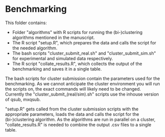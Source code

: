 
# Benchmarking

This folder contains:

- Folder "algorithms" with R scripts for running the (bi-)clustering algorithms mentioned in the manuscript.
- The R script "setup.R", which prepares the data and calls the script for the needed algorithm.
- The bash scripts "cluster_submit_real.sh" and "cluster_submit_sim.sh" for experimental and simulated data respectively.
- The R script "collate_results.R", which collects the output of the benchmarking and saves it in a single table.

The bash scripts for cluster submission contain the parameters used for the benchmarking.
As we cannot anticipate the cluster environment you will run the scripts on, the exact commands will likely need to be changed. 
Currently the "cluster_submit_(real/sim).sh" scripts use the inhouse version of qsub, mxqsub.

"setup.R" gets called from the cluster submission scripts with the appropriate parameters, loads the data and calls the script for the (bi-)clustering algorithm.
As the algorithms are run in parallel on a cluster, "collate_results.R" is needed to combine the output .csv files to a single table.

